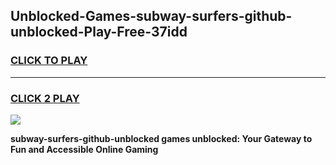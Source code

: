 
## Unblocked-Games-subway-surfers-github-unblocked-Play-Free-37idd
<h3>
<a href="https://premium76.site?title=subway-surfers-github-unblocked&ref=18A1">CLICK TO PLAY</a></h3>
<hr>

<h3>
<a href="https://premium76.site?title=subway-surfers-github-unblocked&ref=18A1">CLICK 2 PLAY</a>
  
</h3>

<a href="https://premium76.site?title=subway-surfers-github-unblocked&ref=18A1"><img src="https://clearcache.store/games.png"></a>


**subway-surfers-github-unblocked games unblocked: Your Gateway to Fun and Accessible Online Gaming**
